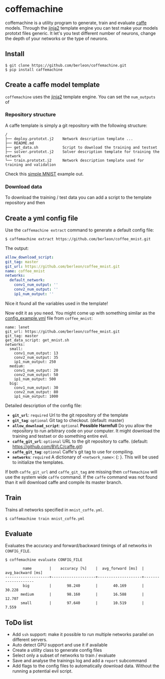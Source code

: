 # coffemachine

coffemachine is a utility program to generate, train and evaluate
[caffe](https://github.com/BVLC/caffe) models. Through the
[jinja2](http://jinja.pocoo.org/) template engine you can test make your
models prototxt files generic. It let's you test different number of neurons,
change the depth of your networks or the type of neurons.

## Install

```shell
$ git clone https://github.com/berleon/coffemachine.git
$ pip install caffemachine
```

## Create a caffe model template

`coffemachine` uses the [jinja2](http://jinja.pocoo.org/) template engine.
You can set the `num_outputs` of

### Repository structure

A caffe template is simply a git repository with the following structure:

```
/
├── deploy.prototxt.j2    Network description template ...
├── README.md
├── get_data.sh           Script to download the training and testset
├── solver.prototxt.j2    Solver description template for training the network
└── train.prototxt.j2     Network description template used for training and validation
```
Check this [simple MNIST](https://github.com/berleon/caffemachine_mnist.git) example out.

### Download data

To download the training / test data you can add a script to the template repository and
then

## Create a yml config file

Use the `caffemachine extract` command to generate a default config file:

```shell
$ caffemachine extract https://github.com/berleon/coffee_mnist.git
```
The output:
```yaml
allow_download_script:
git_tag: master
git_url: https://github.com/berleon/coffee_mnist.git
name: coffee_mnist
networks:
  default_network:
    conv1_num_output: ''
    conv2_num_output: ''
    ip1_num_output: ''
```
Nice it found all the variables used in the template!

Now edit it as you need. You might come up with something similar as the
[config_example.yml](https://github.com/berleon/caffemachine_mnist/blob/master/config_example.yml)
file from `coffee_mnist`:
```
name: lenet
git_url: https://github.com/berleon/coffee_mnist.git
git_tag: master
get_data_script: get_mnist.sh
networks:
  small:
    conv1_num_output: 13
    conv2_num_output: 35
    ip1_num_output: 250
  medium:
    conv1_num_output: 20
    conv2_num_output: 50
    ip1_num_output: 500
  big:
    conv1_num_output: 30
    conv2_num_output: 80
    ip1_num_output: 1000
```

Detailed description of the config file:
- **`git_url`**: `required` Url to the git repository of the template
- **`git_tag`**: `optional` Git tag to checkout. (default: master)
- **`allow_download_script`**: `optional` **Possible Harmfull** Do you allow the repository to run
  arbitrary code on your computer. It might download the training and testset or
  do something entire evil.
- **`caffe_git_url`**: `optional` URL to the git repository to caffe. (default: https://github.com/BVLC/caffe.git)
- **`caffe_git_tag`**: `optional` Caffe's git tag to use for compiling.
- **`networks`**: `required` A dictionary of `<network_name>`: {<variable>: <value>}.
  This will be used to initialize the templates.


If both `caffe_git_url` and `caffe_git_tag` are missing then `coffemachine`
will use the system wide `caffe` command. If the `caffe` command was not found than it will
download caffe and compile its master branch.


## Train

Trains all networks specified in `mnist_coffe.yml`.

```shell
$ caffemachine train mnist_coffe.yml
```

## Evaluate

Evaluates the accuracy and forward/backward timings of all networks in
`CONFIG_FILE`.

```shell
$ coffemachine evaluate CONFIG_FILE
```

```
        name        |    accuracy [%]    |  avg_forward [ms]  | avg_backward [ms]
--------------------+--------------------+--------------------+--------------------
        big         |       98.240       |       40.169       |       30.228
       medium       |       98.160       |       16.588       |       12.707
       small        |       97.640       |       10.519       |       7.559
```

## ToDo list

* Add `ssh` support: make it possible to run multiple networks parallel on
  different servers.
* Auto detect GPU support and use it if available
* Create a utility class to generate config files
* Select only a subset of networks to train / evaluate
* Save and analyse the trainings log and add a `report` subcommand
* Add flags to the config files to automatically download data. Without the
  running a potential evil script.
